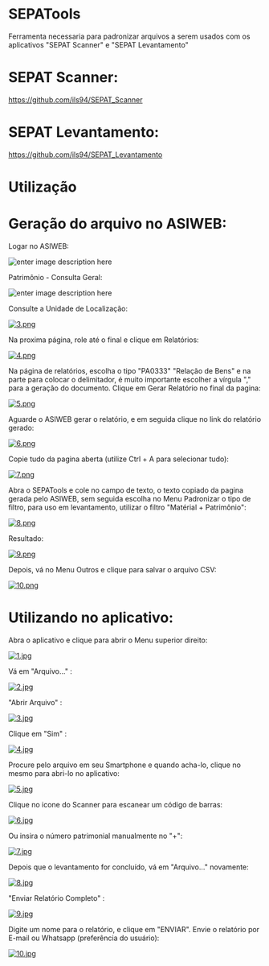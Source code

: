 # SEPATools
Ferramenta necessaria para padronizar arquivos a serem usados com os aplicativos "SEPAT Scanner" e "SEPAT Levantamento"

# SEPAT Scanner: 
https://github.com/ils94/SEPAT_Scanner

# SEPAT Levantamento: 
https://github.com/ils94/SEPAT_Levantamento

# **Utilização**

# Geração do arquivo no ASIWEB:

Logar no ASIWEB:

![enter image description here](https://i.postimg.cc/59mSNQs6/1.png)

Patrimônio - Consulta Geral:

![enter image description here](https://i.postimg.cc/NFb6NZK1/2.png)

Consulte a Unidade de Localização:

[![3.png](https://i.postimg.cc/wjnhbXjb/3.png)](https://postimg.cc/hXbzX7x9)

Na proxima página, role até o final e clique em Relatórios:

[![4.png](https://i.postimg.cc/B69BtTW1/4.png)](https://postimg.cc/Y4RWsmCp)

Na página de relatórios, escolha o tipo "PA0333" "Relação de Bens" e na parte para colocar o delimitador, é muito importante escolher a vírgula "," para a geração do documento. Clique em Gerar Relatório no final da pagina:

[![5.png](https://i.postimg.cc/3JSj255h/5.png)](https://postimg.cc/F7SJQ6HC)

Aguarde o ASIWEB gerar o relatório, e em seguida clique no link do relatório gerado:

[![6.png](https://i.postimg.cc/gJVqhxdt/6.png)](https://postimg.cc/S2KMFNnc)

Copie tudo da pagina aberta (utilize Ctrl + A para selecionar tudo):

[![7.png](https://i.postimg.cc/fbXx4V3W/7.png)](https://postimg.cc/qtJtyMXW)

Abra o SEPATools e cole no campo de texto, o texto copiado da pagina gerada pelo ASIWEB, sem seguida escolha no Menu Padronizar o tipo de filtro, para uso em levantamento, utilizar o filtro "Matérial + Patrimônio":

[![8.png](https://i.postimg.cc/0j9G09yk/8.png)](https://postimg.cc/34bDK5GV)

Resultado:

[![9.png](https://i.postimg.cc/ZKKF9YQj/9.png)](https://postimg.cc/7bdTd4wT)

Depois, vá no Menu Outros e clique para salvar o arquivo CSV:

[![10.png](https://i.postimg.cc/W1dGnWTk/10.png)](https://postimg.cc/xXSNjPkf)

# Utilizando no aplicativo:

Abra o aplicativo e clique para abrir o Menu superior direito:

[![1.jpg](https://i.postimg.cc/rwTJ8Ck0/1.jpg)](https://postimg.cc/kBj8sSDq)

Vá em "Arquivo..." :

[![2.jpg](https://i.postimg.cc/25cFFsBh/2.jpg)](https://postimg.cc/cK3nd5hL)

"Abrir Arquivo" :

[![3.jpg](https://i.postimg.cc/1z5rFm4y/3.jpg)](https://postimg.cc/182FhZpd)

Clique em "Sim" :

[![4.jpg](https://i.postimg.cc/3xZZW48L/4.jpg)](https://postimg.cc/CRz8QKfD)

Procure pelo arquivo em seu Smartphone e quando acha-lo, clique no mesmo para abri-lo no aplicativo:

[![5.jpg](https://i.postimg.cc/ZRWPfwrg/5.jpg)](https://postimg.cc/0MqJjdXd)

Clique no icone do Scanner para escanear um código de barras:

[![6.jpg](https://i.postimg.cc/Y2mfYy2L/6.jpg)](https://postimg.cc/mhBHGjHT)

Ou insira o número patrimonial manualmente no "+":

[![7.jpg](https://i.postimg.cc/V62q2XgN/7.jpg)](https://postimg.cc/gXqLZXf9)

Depois que o levantamento for concluído, vá em "Arquivo..." novamente:

[![8.jpg](https://i.postimg.cc/gjRVprtH/8.jpg)](https://postimg.cc/ZvbBFYSW)

"Enviar Relatório Completo" :

[![9.jpg](https://i.postimg.cc/bNxxFDtz/9.jpg)](https://postimg.cc/jLjnDjc9)

Digite um nome para o relatório, e clique em "ENVIAR". Envie o relatório por E-mail ou Whatsapp (preferência do usuário):

[![10.jpg](https://i.postimg.cc/jSRHVxHy/10.jpg)](https://postimg.cc/gnBX8PB0)
